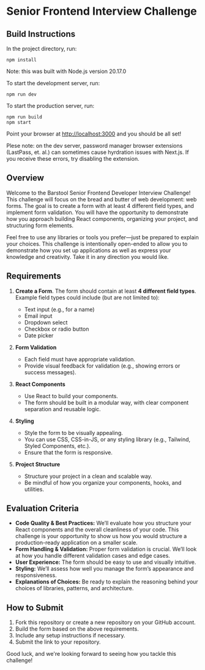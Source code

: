# Senior Frontend Interview Challenge

## Build Instructions
In the project directory, run:
```
npm install
```
Note: this was built with Node.js version 20.17.0

To start the development server, run:
```
npm run dev
```

To start the production server, run:
```
npm run build
npm start
```

Point your browser at [http://localhost:3000](http://localhost:3000) and you should be all set!

Plese note: on the dev server, password manager browser extensions (LastPass, et. al.) can sometimes cause hyrdration issues with Next.js.  If you receive these errors, try disabling the extension.

## Overview

Welcome to the Barstool Senior Frontend Developer Interview Challenge! This challenge will focus on the bread and butter of web development: web forms. The goal is to create a form with at least 4 different field types, and implement form validation. You will have the opportunity to demonstrate how you approach building React components, organizing your project, and structuring form elements.

Feel free to use any libraries or tools you prefer—just be prepared to explain your choices. This challenge is intentionally open-ended to allow you to demonstrate how you set up applications as well as express your knowledge and creativity. Take it in any direction you would like.

## Requirements

1. **Create a Form**. The form should contain at least **4 different field types**. Example field types could include (but are not limited to):
    * Text input (e.g., for a name)
    * Email input
    * Dropdown select
    * Checkbox or radio button
    * Date picker

3. **Form Validation**
   * Each field must have appropriate validation.
   * Provide visual feedback for validation (e.g., showing errors or success messages).

4. **React Components**
   * Use React to build your components.
   * The form should be built in a modular way, with clear component separation and reusable logic.

5. **Styling**
   * Style the form to be visually appealing.
   * You can use CSS, CSS-in-JS, or any styling library (e.g., Tailwind, Styled Components, etc.).
   * Ensure that the form is responsive.

6. **Project Structure**
   * Structure your project in a clean and scalable way.
   * Be mindful of how you organize your components, hooks, and utilities.

## Evaluation Criteria

* **Code Quality & Best Practices:** We’ll evaluate how you structure your React components and the overall cleanliness of your code. This challenge is your opportunity to show us how you would structure a production-ready application on a smaller scale.
* **Form Handling & Validation:** Proper form validation is crucial. We’ll look at how you handle different validation cases and edge cases.
* **User Experience:** The form should be easy to use and visually intuitive.
* **Styling:** We’ll assess how well you manage the form’s appearance and responsiveness.
* **Explanations of Choices:** Be ready to explain the reasoning behind your choices of libraries, patterns, and architecture.

## How to Submit
1. Fork this repository or create a new repository on your GitHub account.
2. Build the form based on the above requirements.
3. Include any setup instructions if necessary.
4. Submit the link to your repository.

Good luck, and we're looking forward to seeing how you tackle this challenge!

